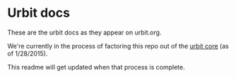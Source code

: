# Urbit docs

These are the urbit docs as they appear on urbit.org.  

We're currently in the process of factoring this repo out of the [urbit core](http://github.com/urbit/urbit) (as of 1/28/2015).

This readme will get updated when that process is complete.
